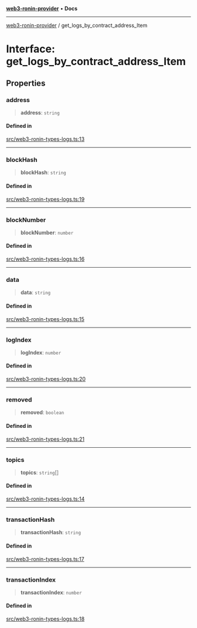 [**web3-ronin-provider**](../README.md) • **Docs**

***

[web3-ronin-provider](../globals.md) / get\_logs\_by\_contract\_address\_Item

# Interface: get\_logs\_by\_contract\_address\_Item

## Properties

### address

> **address**: `string`

#### Defined in

[src/web3-ronin-types-logs.ts:13](https://github.com/chuacw/web3-ronin-provider/blob/56fda69eb1bad2d2fd8f29422ffb14cf65ae3973/src/web3-ronin-types-logs.ts#L13)

***

### blockHash

> **blockHash**: `string`

#### Defined in

[src/web3-ronin-types-logs.ts:19](https://github.com/chuacw/web3-ronin-provider/blob/56fda69eb1bad2d2fd8f29422ffb14cf65ae3973/src/web3-ronin-types-logs.ts#L19)

***

### blockNumber

> **blockNumber**: `number`

#### Defined in

[src/web3-ronin-types-logs.ts:16](https://github.com/chuacw/web3-ronin-provider/blob/56fda69eb1bad2d2fd8f29422ffb14cf65ae3973/src/web3-ronin-types-logs.ts#L16)

***

### data

> **data**: `string`

#### Defined in

[src/web3-ronin-types-logs.ts:15](https://github.com/chuacw/web3-ronin-provider/blob/56fda69eb1bad2d2fd8f29422ffb14cf65ae3973/src/web3-ronin-types-logs.ts#L15)

***

### logIndex

> **logIndex**: `number`

#### Defined in

[src/web3-ronin-types-logs.ts:20](https://github.com/chuacw/web3-ronin-provider/blob/56fda69eb1bad2d2fd8f29422ffb14cf65ae3973/src/web3-ronin-types-logs.ts#L20)

***

### removed

> **removed**: `boolean`

#### Defined in

[src/web3-ronin-types-logs.ts:21](https://github.com/chuacw/web3-ronin-provider/blob/56fda69eb1bad2d2fd8f29422ffb14cf65ae3973/src/web3-ronin-types-logs.ts#L21)

***

### topics

> **topics**: `string`[]

#### Defined in

[src/web3-ronin-types-logs.ts:14](https://github.com/chuacw/web3-ronin-provider/blob/56fda69eb1bad2d2fd8f29422ffb14cf65ae3973/src/web3-ronin-types-logs.ts#L14)

***

### transactionHash

> **transactionHash**: `string`

#### Defined in

[src/web3-ronin-types-logs.ts:17](https://github.com/chuacw/web3-ronin-provider/blob/56fda69eb1bad2d2fd8f29422ffb14cf65ae3973/src/web3-ronin-types-logs.ts#L17)

***

### transactionIndex

> **transactionIndex**: `number`

#### Defined in

[src/web3-ronin-types-logs.ts:18](https://github.com/chuacw/web3-ronin-provider/blob/56fda69eb1bad2d2fd8f29422ffb14cf65ae3973/src/web3-ronin-types-logs.ts#L18)
